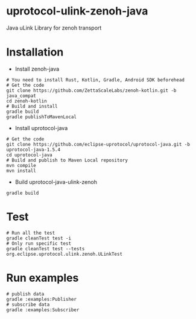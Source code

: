 # uprotocol-ulink-zenoh-java

Java uLink Library for zenoh transport

# Installation

* Install zenoh-java

```shell
# You need to install Rust, Kotlin, Gradle, Android SDK beforehead
# Get the code
git clone https://github.com/ZettaScaleLabs/zenoh-kotlin.git -b java_compat
cd zenoh-kotlin
# Build and install
gradle build
gradle publishToMavenLocal
```

* Install uprotocol-java

```shell
# Get the code
git clone https://github.com/eclipse-uprotocol/uprotocol-java.git -b uprotocol-java-1.5.4
cd uprotocol-java
# Build and publish to Maven Local repository
mvn compile
mvn install
```

* Build uprotocol-java-ulink-zenoh

```shell
gradle build
```

# Test

```shell
# Run all the test
gradle cleanTest test -i
# Only run specific test
gradle cleanTest test --tests org.eclipse.uprotocol.ulink.zenoh.ULinkTest
```

# Run examples

```shell
# publish data
gradle :examples:Publisher
# subscribe data
gradle :examples:Subscriber
```
